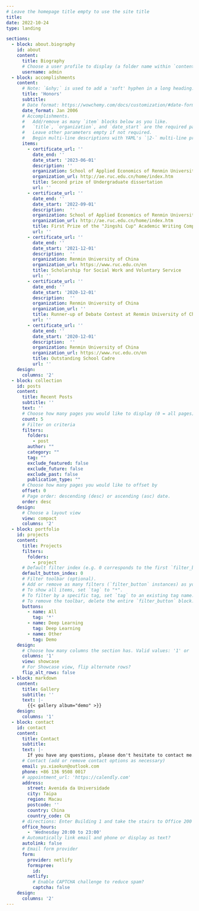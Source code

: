 ```yaml
---
# Leave the homepage title empty to use the site title
title:
date: 2022-10-24
type: landing

sections:
  - block: about.biography
    id: about
    content:
      title: Biography
      # Choose a user profile to display (a folder name within `content/authors/`)
      username: admin
  - block: accomplishments
    content:
      # Note: `&shy;` is used to add a 'soft' hyphen in a long heading.
      title: 'Honors'
      subtitle:
      # Date format: https://wowchemy.com/docs/customization/#date-format
      date_format: Jan 2006
      # Accomplishments.
      #   Add/remove as many `item` blocks below as you like.
      #   `title`, `organization`, and `date_start` are the required parameters.
      #   Leave other parameters empty if not required.
      #   Begin multi-line descriptions with YAML's `|2-` multi-line prefix.
      items:
        - certificate_url: ''
          date_end: ''
          date_start: '2023-06-01'
          description: ''
          organization: School of Applied Economics of Renmin University of China
          organization_url: http://ae.ruc.edu.cn/home/index.htm
          title: Second prize of Undergraduate dissertation
          url: ''
        - certificate_url: ''
          date_end: ''
          date_start: '2022-09-01'
          description:  ''
          organization: School of Applied Economics of Renmin University of China
          organization_url: http://ae.ruc.edu.cn/home/index.htm
          title: First Prize of the "Jingshi Cup" Academic Writing Competition
          url: ''
        - certificate_url: ''
          date_end: ''
          date_start: '2021-12-01'
          description:  ''
          organization: Renmin University of China
          organization_url: https://www.ruc.edu.cn/en
          title: Scholarship for Social Work and Voluntary Service
          url: ''
        - certificate_url: ''
          date_end: ''
          date_start: '2020-12-01'
          description:  ''
          organization: Renmin University of China
          organization_url: ''
          title: Runner-up of Debate Contest at Renmin University of China
          url: ''
        - certificate_url: ''
          date_end: ''
          date_start: '2020-12-01'
          description:  ''
          organization: Renmin University of China
          organization_url: https://www.ruc.edu.cn/en
          title: Outstanding School Cadre
          url: ''
    design:
      columns: '2'
  - block: collection
    id: posts
    content:
      title: Recent Posts
      subtitle: ''
      text: ''
      # Choose how many pages you would like to display (0 = all pages)
      count: 5
      # Filter on criteria
      filters:
        folders:
          - post
        author: ""
        category: ""
        tag: ""
        exclude_featured: false
        exclude_future: false
        exclude_past: false
        publication_type: ""
      # Choose how many pages you would like to offset by
      offset: 0
      # Page order: descending (desc) or ascending (asc) date.
      order: desc
    design:
      # Choose a layout view
      view: compact
      columns: '2'
  - block: portfolio
    id: projects
    content:
      title: Projects
      filters:
        folders:
          - project
      # Default filter index (e.g. 0 corresponds to the first `filter_button` instance below).
      default_button_index: 0
      # Filter toolbar (optional).
      # Add or remove as many filters (`filter_button` instances) as you like.
      # To show all items, set `tag` to "*".
      # To filter by a specific tag, set `tag` to an existing tag name.
      # To remove the toolbar, delete the entire `filter_button` block.
      buttons:
        - name: All
          tag: '*'
        - name: Deep Learning
          tag: Deep Learning
        - name: Other
          tag: Demo
    design:
      # Choose how many columns the section has. Valid values: '1' or '2'.
      columns: '1'
      view: showcase
      # For Showcase view, flip alternate rows?
      flip_alt_rows: false
  - block: markdown
    content:
      title: Gallery
      subtitle: ''
      text: |-
        {{< gallery album="demo" >}}
    design:
      columns: '1'
  - block: contact
    id: contact
    content:
      title: Contact
      subtitle:
      text: |-
        If you have any questions, please don't hesitate to contact me.
      # Contact (add or remove contact options as necessary)
      email: yu.xiaokun@outlook.com
      phone: +86 136 9508 0017
      # appointment_url: 'https://calendly.com'
      address:
        street: Avenida da Universidade
        city: Taipa
        region: Macau
        postcode: ''
        country: China
        country_code: CN
      # directions: Enter Building 1 and take the stairs to Office 200 on Floor 2
      office_hours:
        - 'Wednesday 20:00 to 23:00'
      # Automatically link email and phone or display as text?
      autolink: false
      # Email form provider
      form:
        provider: netlify
        formspree:
          id:
        netlify:
          # Enable CAPTCHA challenge to reduce spam?
          captcha: false
    design:
      columns: '2'
---
```

